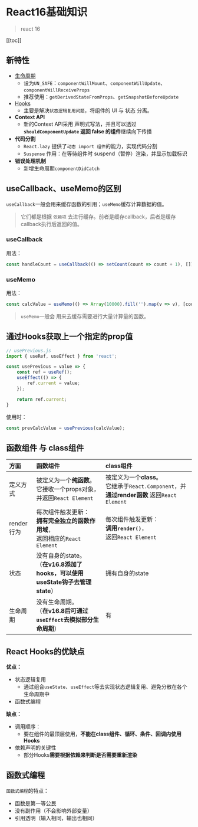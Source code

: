 # React16基础知识
> react 16

[[toc]]

## 新特性
 - [生命周期](/skill/react/life-cycle/)
    - 设为`UN_SAFE`：`componentWillMount`、`componentWillUpdate`、`componentWillReceiveProps`
    - 推荐使用：`getDerivedStateFromProps`、`getSnapshotBeforeUpdate`
 - [Hooks](/skill/react/hooks/)
    - 主要是解决`状态逻辑复用问题`，将组件的 UI 与 状态 分离。
 - **Context API**
    - 新的Context API采用 声明式写法，并且可以透过 **`shouldComponentUpdate` 返回 false 的组件**继续向下传播
 - **代码分割**
    - `React.lazy` 提供了`动态 import 组件`的能力，实现代码分割
    - `Suspense` 作用：在等待组件时 suspend（暂停）渲染，并显示加载标识
 - **错误处理机制**
    - 新增生命周期`componentDidCatch`


## useCallback、useMemo的区别
`useCallback`一般会用来缓存函数的引用；`useMemo`缓存计算数据的值。

> 它们都是根据 `依赖项` 去进行缓存。前者是缓存callback，后者是缓存callback执行后返回的值。

### useCallback
用法：
```js
const handleCount = useCallback(() => setCount(count => count + 1), []) // 依赖项为空代表这个函数在组件的生命周期内都会 **永久缓存**
```

### useMemo
用法：
```js
const calcValue = useMemo(() => Array(10000).fill('').map(v => v), [count]); // 当count改变时，重新计算calcValue的值
```
> `useMemo`一般会 用来去缓存需要进行大量计算量的函数。

## 通过Hooks获取上一个指定的prop值
```js
// usePrevious.js
import { useRef, useEffect } from 'react';

const usePrevious = value => {
    const ref = useRef();
    useEffect(() => {
        ref.current = value;
    });

    return ref.current;
}
```

使用时：
```js
const prevCalcValue = usePrevious(calcValue);
```



## 函数组件 与 class组件
|方面| 函数组件 | class组件 |
|:--- |:---|:---|
| 定义方式 | 被定义为一个**纯函数**。<br />它接收一个props对象，并返回`React Element` | 被定义为一个**class**。<br />它继承于`React.Component`，并 **通过render函数** 返回`React Element` |
| render行为<br /> | 每次组件触发更新：<br />**拥有完全独立的函数作用域**，<br />返回相应的`React Element` | 每次组件触发更新：<br /> **调用`render()`**，<br />返回`React Element` |
| 状态 | 没有自身的state。<br />（**在v16.8添加了hooks，可以使用useState钩子去管理state**） | 拥有自身的state |
| 生命周期 | 没有生命周期。<br />（**在v16.8后可通过`useEffect`去模拟部分生命周期**） | 有 |

<!-- **定义方式**：
 - `函数组件`被定义为一个纯函数，它接收一个props对象，并返回一个`React Element`
 - `class组件`被定义为一个class，它继承于`React.Component`，并**通过render函数**去返回`React Element`

**render行为**：
 - 函数组件：每次组件触发更新，都会 **拥有完全独立的函数作用域**，返回相应的`React Element`
 - class组件：每次组件触发更新，都会调用`render()`，返回`React Element`
    - 对于同一处调用的class组件，**只有一个class实例**被创建/使用，后续的render**只会改变this.props、this.state的值**

**状态**：
 - 函数组件：没有自身的内部状态state。**在react16.8添加了hooks，可以使用useState钩子去管理state；使用useEffect钩子去执行副作用**
 - class组件：拥有自身内部state

**生命周期**：
 - 函数组件：没有生命周期。v16.8后可通过`useEffect`去模拟部分生命周期
 - class组件：有 -->

## React Hooks的优缺点
**优点：**
 - 状态逻辑复用
    - 通过组合`useState`、`useEffect`等去实现状态逻辑复用、避免分散在各个生命周期中
 - 函数式编程

**缺点：**
 - 调用顺序：
    - 要在组件的最顶层使用，**不能在class组件、循环、条件、回调内使用Hooks**
 - 依赖声明的关键性
    - 部分Hooks**需要根据依赖来判断是否需要重新渲染**

## 函数式编程
`函数式编程`的特点：
 - 函数是第一等公民
 - 没有副作用（不会影响外部变量）
 - 引用透明（输入相同，输出也相同）